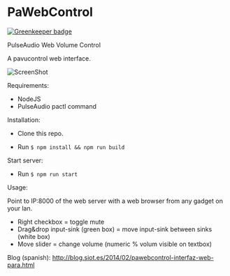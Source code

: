 PaWebControl
============

[![Greenkeeper badge](https://badges.greenkeeper.io/Siot/PaWebControl.svg)](https://greenkeeper.io/)

PulseAudio Web Volume Control

A pavucontrol web interface.

![ScreenShot](https://lh5.googleusercontent.com/---4u0K7RKJI/UvqIg4AuM4I/AAAAAAAAALs/vHvX5Jc0oHM/w540-h810-no/PaWebControl.png)

Requirements:

- NodeJS
- PulseAudio pactl command

Installation:

- Clone this repo.

- Run `$ npm install && npm run build`

Start server:

- Run `$ npm run start`

Usage:

Point to IP:8000 of the web server with a web browser from any gadget on your lan.

- Right checkbox = toggle mute
- Drag&drop input-sink (green box) = move input-sink between sinks (white box)
- Move slider = change volume (numeric % volum visible on textbox)

Blog (spanish): http://blog.siot.es/2014/02/pawebcontrol-interfaz-web-para.html
